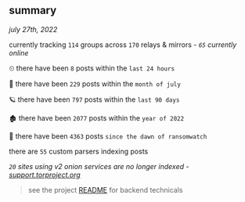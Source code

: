 
## summary
_july 27th, 2022_

currently tracking `114` groups across `170` relays & mirrors - _`65` currently online_

⏲ there have been `8` posts within the `last 24 hours`

🦈 there have been `229` posts within the `month of july`

🪐 there have been `797` posts within the `last 90 days`

🏚 there have been `2077` posts within the `year of 2022`

🦕 there have been `4363` posts `since the dawn of ransomwatch`

there are `55` custom parsers indexing posts

_`20` sites using v2 onion services are no longer indexed - [support.torproject.org](https://support.torproject.org/onionservices/v2-deprecation/)_

> see the project [README](https://github.com/joshhighet/ransomwatch#ransomwatch--) for backend technicals
